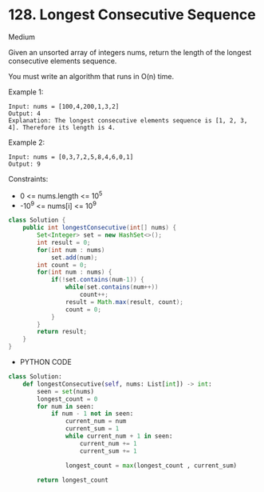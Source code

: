 # 128. Longest Consecutive Sequence

Medium

Given an unsorted array of integers nums, return the length of the longest consecutive elements sequence.

You must write an algorithm that runs in O(n) time.

Example 1:

```
Input: nums = [100,4,200,1,3,2]
Output: 4
Explanation: The longest consecutive elements sequence is [1, 2, 3, 4]. Therefore its length is 4.
```

Example 2:

```
Input: nums = [0,3,7,2,5,8,4,6,0,1]
Output: 9
```

Constraints:

- 0 <= nums.length <= 10<sup>5</sup>
- -10<sup>9</sup> <= nums[i] <= 10<sup>9</sup>

```java
class Solution {
    public int longestConsecutive(int[] nums) {
        Set<Integer> set = new HashSet<>();
        int result = 0;
        for(int num : nums)
            set.add(num);
        int count = 0;
        for(int num : nums) {
            if(!set.contains(num-1)) {
                while(set.contains(num++))
                    count++;
                result = Math.max(result, count);
                count = 0;
            }
        }
        return result;
    }
}
```

- PYTHON CODE

```python
class Solution:
    def longestConsecutive(self, nums: List[int]) -> int:
        seen = set(nums)
        longest_count = 0
        for num in seen:
            if num - 1 not in seen:
                current_num = num
                current_sum = 1
                while current_num + 1 in seen:
                    current_num += 1
                    current_sum += 1

                longest_count = max(longest_count , current_sum)

        return longest_count

```

